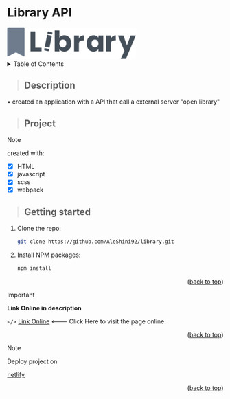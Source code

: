 # Library API
<a id="readme-top"></a>
<!-- PROJECT LOGO -->
<div>
   <img src="component/img/library.svg" alt="logo" title="logo app" width="300">
</div>

<!-- TABLE OF CONTENTS -->
<details>
  <summary>Table of Contents</summary>
  <ol>
    <li>
      <a href="#description">Description</a>
   </li>
   <li>
      <a href="#project">About The Project</a>
   </li>
   <li>
      <a href="#getting-started">Get Started</a>
   </li>
   <li>
      <a href="#link-online-in-description">Link Online</a>
   </li>
  </ol>
</details>

> ## **Description**

• created an application with a API that call a external server <span color="violet">"open library"</span> 

> ## **Project**

> [!NOTE]
> created with:

- [x] HTML
- [x] javascript
- [x] scss
- [x] webpack

<!-- GETTING STARTED -->
> ## **Getting started**

1. Clone the repo:
   ```sh
   git clone https://github.com/AleShini92/library.git
   ```
2. Install NPM packages:
   ```sh
   npm install
   ```
<p align="right">(<a href="#readme-top">back to top</a>)</p>

<!-- LINK IN DESCRIPTION -->

> [!IMPORTANT]
**Link Online in description**

`</>` [Link Online](https://mylibraryapi.netlify.app) <--- Click Here to visit the page online.
<p align="right">(<a href="#readme-top">back to top</a>)</p>

> [!NOTE]
> Deploy project on<br>

[netlify](https://www.netlify.com/)
<p align="right">(<a href="#readme-top">back to top</a>)</p>